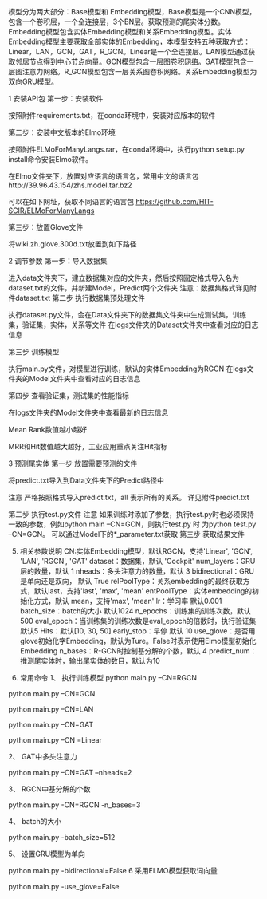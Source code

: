 模型分为两大部分：Base模型和 Embedding模型，Base模型是一个CNN模型，包含一个卷积层，一个全连接层，3个BN层。获取预测的尾实体分数。Embedding模型包含实体Embedding模型和关系Embedding模型。实体Embedding模型主要获取全部实体的Embedding，本模型支持五种获取方式：Linear，LAN，GCN，GAT，R_GCN。Linear是一个全连接层。LAN模型通过获取邻居节点得到中心节点向量。GCN模型包含一层图卷积网络。GAT模型包含一层图注意力网络。R_GCN模型包含一层关系图卷积网络。关系Embedding模型为双向GRU模型。

1	安装API包
第一步：安装软件

按照附件requirements.txt，在conda环境中，安装对应版本的软件


第二步：安装中文版本的Elmo环境

按照附件ELMoForManyLangs.rar，在conda环境中，执行python setup.py install命令安装Elmo软件。

在Elmo文件夹下，放置对应语言的语言包，常用中文的语言包http://39.96.43.154/zhs.model.tar.bz2

可以在如下网址，获取不同语言的语言包
https://github.com/HIT-SCIR/ELMoForManyLangs

第三步：放置Glove文件

将wiki.zh.glove.300d.txt放置到如下路径

2	调节参数
第一步：导入数据集

进入data文件夹下，建立数据集对应的文件夹，然后按照固定格式导入名为dataset.txt的文件，并新建Model，Predict两个文件夹
注意：数据集格式详见附件dataset.txt
第二步 执行数据集预处理文件

执行dataset.py文件，会在Data文件夹下的数据集文件夹中生成测试集，训练集，验证集，实体，关系等文件
在logs文件夹的Dataset文件夹中查看对应的日志信息

第三步 训练模型

执行main.py文件，对模型进行训练，默认的实体Embedding为RGCN
在logs文件夹的Model文件夹中查看对应的日志信息

第四步 查看验证集，测试集的性能指标

在logs文件夹的Model文件夹中查看最新的日志信息

Mean Rank数值越小越好

MRR和Hit数值越大越好，工业应用重点关注Hit指标

3	预测尾实体
第一步 放置需要预测的文件

将predict.txt导入到Data文件夹下的Predict路径中

注意 严格按照格式导入predict.txt，all 表示所有的关系。 详见附件predict.txt

第二步 执行test.py文件
注意 如果训练时添加了参数，执行test.py时也必须保持一致的参数，例如python main –CN=GCN，则执行test.py 时 为python test.py –CN=GCN。 可以通过Model下的*_parameter.txt获取
第三步 获取结果文件

5.	相关参数说明
CN:实体Embedding模型，默认RGCN，支持'Linear', 'GCN', 'LAN', 'RGCN', 'GAT'
dataset：数据集，默认 'Cockpit'
num_layers：GRU层的数量，默认 1
nheads：多头注意力的数量，默认 3
bidirectional：GRU是单向还是双向， 默认 True
relPoolType：关系embedding的最终获取方式，默认last，支持'last', 'max', 'mean'
entPoolType：实体embedding的初始化方式，默认 mean，支持'max', 'mean'
lr：学习率 默认0.001
batch_size：batch的大小 默认1024
n_epochs：训练集的训练次数，默认 500
eval_epoch：当训练集的训练次数是eval_epoch的倍数时，执行验证集 默认5
Hits：默认[10, 30, 50]
early_stop：早停 默认 10
use_glove：是否用glove初始化字Embedding，默认为Ture。False时表示使用Elmo模型初始化Embedding
n_bases：R-GCN时控制基分解的个数，默认 4
predict_num：推测尾实体时，输出尾实体的数目，默认为10


6.	常用命令
1、	执行训练模型
python main.py –CN=RGCN

python main.py –CN=GCN

python main.py –CN=LAN

python main.py –CN=GAT

python main.py –CN =Linear

2、	GAT中多头注意力

python main.py –CN=GAT –nheads=2

3、	RGCN中基分解的个数

python main.py -CN=RGCN -n_bases=3
   
4、	batch的大小

   python main.py -batch_size=512

5、	设置GRU模型为单向

   python main.py -bidirectional=False
6 采用ELMO模型获取词向量

  python main.py -use_glove=False

